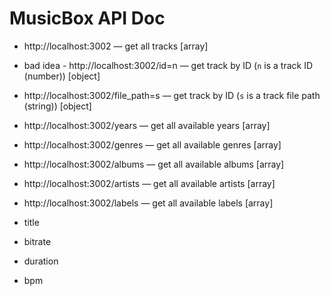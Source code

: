 # MusicBox API Doc

* http://localhost:3002 — get all tracks [array]

* bad idea - http://localhost:3002/id=n — get track by ID (`n` is a track ID (number)) [object]
* http://localhost:3002/file_path=s — get track by ID (`s` is a track file path (string)) [object]

* http://localhost:3002/years — get all available years [array]
* http://localhost:3002/genres — get all available genres [array]
* http://localhost:3002/albums — get all available albums [array]
* http://localhost:3002/artists — get all available artists [array]
* http://localhost:3002/labels — get all available labels [array]

* title
* bitrate
* duration
* bpm

